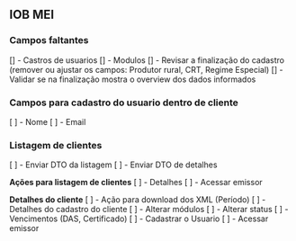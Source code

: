 ## IOB MEI

### Campos faltantes

[] - Castros de usuarios
[] - Modulos
[] - Revisar a finalização do cadastro (remover ou ajustar os campos: Produtor rural, CRT, Regime Especial)
[] - Validar se na finalização mostra o overview dos dados informados

### Campos para cadastro do usuario dentro de cliente

[ ] - Nome
[ ] - Email

###

### Listagem de clientes

[ ] - Enviar DTO da listagem
[ ] - Enviar DTO de detalhes

**Ações para listagem de clientes**
[ ] - Detalhes
[ ] - Acessar emissor

**Detalhes do cliente**
[ ] - Ação para download dos XML (Período)
[ ] - Detalhes do cadastro do cliente
[ ] - Alterar módulos
[ ] - Alterar status
[ ] - Vencimentos (DAS, Certificado)
[ ] - Cadastrar o Usuario
[ ] - Acessar emissor



